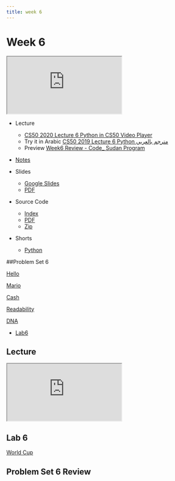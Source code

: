 ```yaml
---
title: week 6
---
```


# Week 6

<iframe src="https://www.youtube.com/embed/ZEQh45W_UDo"></iframe>


- Lecture

  - [CS50 2020 Lecture 6 Python in CS50 Video Player](https://video.cs50.io/ZEQh45W_UDo?screen=A4eeGBU4qTE)
  - Try it in Arabic
    [CS50 2019 Lecture 6 Python مترجم بالعربي](https://www.youtube.com/embed/CRR5_q9t0FU)
  - Preview
     [Week6 Review - Code_ Sudan Program](https://www.youtube.com/embed/8wF2OIIBQUo)
- [Notes](https://cs50.harvard.edu/x/2021/notes/6/)
- Slides
  - <a href="https://docs.google.com/presentation/d/16hi8SlpyO7qS0QRKUrpm_sbwK-YfG0QTyGfEjVh9fJs/edit?usp=sharing">Google Slides</a>
  - <a href="https://cdn.cs50.net/2020/fall/lectures/6/lecture6.pdf">PDF</a>
- Source Code
  - <a href="https://cdn.cs50.net/2020/fall/lectures/6/src6/">Index</a>
  - <a href="https://cdn.cs50.net/2020/fall/lectures/6/src6.pdf">PDF</a>
  - <a href="https://cdn.cs50.net/2020/fall/lectures/6/src6.zip">Zip</a>
- Shorts
  - <a href="https://www.youtube.com/watch?v=mgBpcQRDtl0" savefrom_lm_index="0" savefrom_lm="1">Python</a>
  
  
##Problem Set 6

[Hello](https://lab.cs50.io/Mohamed-Faroug/lab/main/pset6/hello)

[Mario](https://lab.cs50.io/Mohamed-Faroug/lab/main/pset6/mario/less)

[Cash](https://lab.cs50.io/Mohamed-Faroug/lab/main//pset6/cash)

[Readability](https://lab.cs50.io/Mohamed-Faroug/lab/main/pset6/Readability)

[DNA](https://lab.cs50.io/Mohamed-Faroug/lab/main/pset6/DNA)

- [Lab6](https://cs50.harvard.edu/x/2021/labs/6/)

## Lecture

<iframe src="https://www.youtube.com/embed/AF57jepMqM0"></iframe>

## Lab 6

[World Cup](https://cs50.harvard.edu/x/2021/labs/6/#:~:text=World%20Cup)

## Problem Set 6 Review 
<!-- <div class="box" >Speller Review  <iframe src="https://www.youtube.com/embed/S_3NvpLje3M"></iframe></div>
<div class="box" >Caesar Review  <iframe src="https://www.youtube.com/embed/3BcjXzNlT0w"></iframe></div> -->
